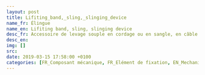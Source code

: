 ```yaml
---
layout: post
title: Lifiting_band,_sling,_slinging_device
name_fr: Élingue
name_en: Lifiting band, sling, slinging device
desc_fr: Accessoire de levage souple en cordage ou en sangle, en câble métallique ou en chaîne, généralement terminé par des composants métalliques tels que maille, crochets, anneaux ou manilles. L'élingue est un accessoire de travail indispensable aussi bien sur les bateaux (cordages, arrimage), hélicoptères, que sur les chantiers de constructions (gréage) et même dans les transports, quand il s'agit d'arrimer une charge sur un camion (élingue d'arrimage).
desc_en: 
img: []
src: 
date: 2019-03-15 17:58:00 +0100
categories: [FR_Composant mécanique, FR_Elément de fixation, EN_Mechanical part, EN_Fixing part]
---
```

